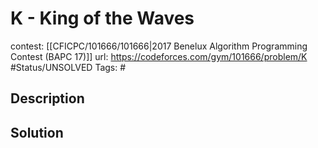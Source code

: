 # K - King of the Waves

contest: [[CFICPC/101666/101666|2017 Benelux Algorithm Programming Contest (BAPC 17)]]
url: https://codeforces.com/gym/101666/problem/K
#Status/UNSOLVED
Tags: #

## Description

## Solution

